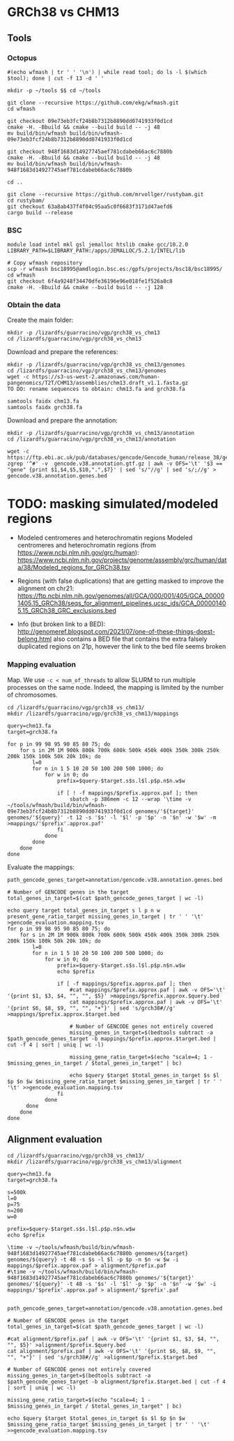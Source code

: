 # GRCh38 vs CHM13

## Tools

### Octopus

```shell
#(echo wfmash | tr ' ' '\n') | while read tool; do ls -l $(which $tool); done | cut -f 13 -d ' '

mkdir -p ~/tools $$ cd ~/tools

git clone --recursive https://github.com/ekg/wfmash.git
cd wfmash

git checkout 09e73eb3fcf24b8b7312b8890dd0741933f0d1cd
cmake -H. -Bbuild && cmake --build build -- -j 48
mv build/bin/wfmash build/bin/wfmash-09e73eb3fcf24b8b7312b8890dd0741933f0d1cd

git checkout 948f1683d14927745aef781cdabeb66ac6c7880b
cmake -H. -Bbuild && cmake --build build -- -j 48
mv build/bin/wfmash build/bin/wfmash-948f1683d14927745aef781cdabeb66ac6c7880b

cd ..

git clone --recursive https://github.com/mrvollger/rustybam.git
cd rustybam/
git checkout 63a8ab437f4f04c95aa5c0f6683f3171d47aefd6
cargo build --release
```

### BSC

```shell
module load intel mkl gsl jemalloc htslib cmake gcc/10.2.0
LIBRARY_PATH=$LIBRARY_PATH:/apps/JEMALLOC/5.2.1/INTEL/lib

# Copy wfmash repository
scp -r wfmash bsc18995@amdlogin.bsc.es:/gpfs/projects/bsc18/bsc18995/
cd wfmash
git checkout 6f4a9248f34470dfe36196e96e018fe1f526a8c8
cmake -H. -Bbuild && cmake --build build -- -j 128
```


### Obtain the data

Create the main folder:

```shell
mkdir -p /lizardfs/guarracino/vgp/grch38_vs_chm13
cd /lizardfs/guarracino/vgp/grch38_vs_chm13
```

Download and prepare the references:

```shell
mkdir -p /lizardfs/guarracino/vgp/grch38_vs_chm13/genomes
cd /lizardfs/guarracino/vgp/grch38_vs_chm13/genomes
wget -c https://s3-us-west-2.amazonaws.com/human-pangenomics/T2T/CHM13/assemblies/chm13.draft_v1.1.fasta.gz
TO DO: rename sequences to obtain: chm13.fa and grch38.fa

samtools faidx chm13.fa
samtools faidx grch38.fa
```

Download and prepare the annotation:

```shell
mkdir -p /lizardfs/guarracino/vgp/grch38_vs_chm13/annotation
cd /lizardfs/guarracino/vgp/grch38_vs_chm13/annotation

wget -c https://ftp.ebi.ac.uk/pub/databases/gencode/Gencode_human/release_38/gencode.v38.annotation.gtf.gz
zgrep '^#' -v  gencode.v38.annotation.gtf.gz | awk -v OFS='\t' '$3 == "gene" {print $1,$4,$5,$10,".",$7}' | sed 's/"//g' | sed 's/;//g' > gencode.v38.annotation.genes.bed
```


# TODO: masking simulated/modeled regions
 - Modeled centromeres and heterochromatin regions
Modeled centromeres and heterochromatin regions (from https://www.ncbi.nlm.nih.gov/grc/human): https://www.ncbi.nlm.nih.gov/projects/genome/assembly/grc/human/data/38/Modeled_regions_for_GRCh38.tsv

 - Regions (with false duplications) that are getting masked to improve the alignment on chr21: https://ftp.ncbi.nlm.nih.gov/genomes/all/GCA/000/001/405/GCA_000001405.15_GRCh38/seqs_for_alignment_pipelines.ucsc_ids/GCA_000001405.15_GRCh38_GRC_exclusions.bed

 - Info (but broken link to a BED): http://genomeref.blogspot.com/2021/07/one-of-these-things-doest-belong.html also contains a BED file that contains the
extra falsely duplicated regions on 21p, however the link to the bed file seems broken


### Mapping evaluation

Map. We use `-c < num_of_threads` to allow SLURM to run multiple processes on the same node.
Indeed, the mapping is limited by the number of chromosomes.

```shell
cd /lizardfs/guarracino/vgp/grch38_vs_chm13/
mkdir /lizardfs/guarracino/vgp/grch38_vs_chm13/mappings

query=chm13.fa
target=grch38.fa

for p in 99 98 95 90 85 80 75; do
    for s in 2M 1M 900k 800k 700k 600k 500k 450k 400k 350k 300k 250k 200k 150k 100k 50k 20k 10k; do
        l=0
        for n in 1 5 10 20 50 100 200 500 1000; do
            for w in 0; do
                prefix=$query-$target.s$s.l$l.p$p.n$n.w$w
        
                if [ ! -f mappings/$prefix.approx.paf ]; then
                    sbatch -p 386mem -c 12 --wrap '\time -v ~/tools/wfmash/build/bin/wfmash-09e73eb3fcf24b8b7312b8890dd0741933f0d1cd genomes/'${target}' genomes/'${query}' -t 12 -s '$s' -l '$l' -p '$p' -n '$n' -w '$w' -m >mappings/'$prefix'.approx.paf'
                fi
            done
        done
    done
done
```

Evaluate the mappings:

```shell
path_gencode_genes_target=annotation/gencode.v38.annotation.genes.bed

# Number of GENCODE genes in the target
total_genes_in_target=$(cat $path_gencode_genes_target | wc -l)

echo query target total_genes_in_target s l p n w present_gene_ratio_target missing_genes_in_target | tr ' ' '\t' >gencode_evaluation.mapping.tsv
for p in 99 98 95 90 85 80 75; do
    for s in 2M 1M 900k 800k 700k 600k 500k 450k 400k 350k 300k 250k 200k 150k 100k 50k 20k 10k; do
        l=0
        for n in 1 5 10 20 50 100 200 500 1000; do
            for w in 0; do
                prefix=$query-$target.s$s.l$l.p$p.n$n.w$w
                echo $prefix
                
                if [ -f mappings/$prefix.approx.paf ]; then
                    #cat mappings/$prefix.approx.paf | awk -v OFS='\t' '{print $1, $3, $4, "", "", $5}' >mappings/$prefix.approx.$query.bed
                    cat mappings/$prefix.approx.paf | awk -v OFS='\t' '{print $6, $8, $9, "", "", "+"}' | sed 's/grch38#//g' >mappings/$prefix.approx.$target.bed
            
                    # Number of GENCODE genes not entirely covered
                    missing_genes_in_target=$(bedtools subtract -a $path_gencode_genes_target -b mappings/$prefix.approx.$target.bed | cut -f 4 | sort | uniq | wc -l)
            
                    missing_gene_ratio_target=$(echo "scale=4; 1 - $missing_genes_in_target / $total_genes_in_target" | bc)
            
                    echo $query $target $total_genes_in_target $s $l $p $n $w $missing_gene_ratio_target $missing_genes_in_target | tr ' ' '\t' >>gencode_evaluation.mapping.tsv
                fi
            done
      done
    done
done
```

## Alignment evaluation

```shell
cd /lizardfs/guarracino/vgp/grch38_vs_chm13/
mkdir /lizardfs/guarracino/vgp/grch38_vs_chm13/alignment

query=chm13.fa
target=grch38.fa

s=500k
l=0
p=75
n=200
w=0

prefix=$query-$target.s$s.l$l.p$p.n$n.w$w
echo $prefix

\time -v ~/tools/wfmash/build/bin/wfmash-948f1683d14927745aef781cdabeb66ac6c7880b genomes/${target} genomes/${query} -t 48 -s $s -l $l -p $p -n $n -w $w -i mappings/$prefix.approx.paf > alignment/$prefix.paf
#\time -v ~/tools/wfmash/build/bin/wfmash-948f1683d14927745aef781cdabeb66ac6c7880b genomes/'${target}' genomes/'${query}' -t 48 -s '$s' -l '$l' -p '$p' -n '$n' -w '$w' -i mappings/'$prefix'.approx.paf > alignment/'$prefix'.paf


path_gencode_genes_target=annotation/gencode.v38.annotation.genes.bed

# Number of GENCODE genes in the target
total_genes_in_target=$(cat $path_gencode_genes_target | wc -l)

#cat alignment/$prefix.paf | awk -v OFS='\t' '{print $1, $3, $4, "", "", $5}' >alignment/$prefix.$query.bed
cat alignment/$prefix.paf | awk -v OFS='\t' '{print $6, $8, $9, "", "", "+"}' | sed 's/grch38#//g' >alignment/$prefix.$target.bed

# Number of GENCODE genes not entirely covered
missing_genes_in_target=$(bedtools subtract -a $path_gencode_genes_target -b alignment/$prefix.$target.bed | cut -f 4 | sort | uniq | wc -l)

missing_gene_ratio_target=$(echo "scale=4; 1 - $missing_genes_in_target / $total_genes_in_target" | bc)

echo $query $target $total_genes_in_target $s $l $p $n $w $missing_gene_ratio_target $missing_genes_in_target | tr ' ' '\t' >>gencode_evaluation.mapping.tsv
```
